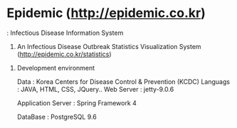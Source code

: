 # Epidemic (http://epidemic.co.kr)
: Infectious Disease Information System

1. An Infectious Disease Outbreak Statistics Visualization System 
(http://epidemic.co.kr/statistics)
  
  
  1) Development environment
  
      Data : Korea Centers for Disease Control & Prevention (KCDC)
      Languags : JAVA, HTML, CSS, JQuery..
      Web Server : jetty-9.0.6
      
      Application Server : Spring Framework 4
      
      DataBase : PostgreSQL 9.6


